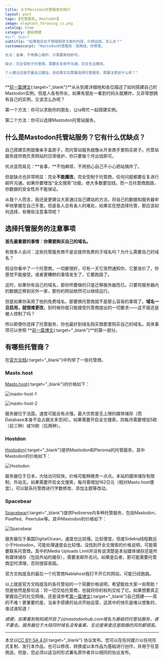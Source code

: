 ```yaml
---
title: 关于Mastodon托管服务的简介
layout: post
tags: [托管服务, Mastodon]
image: elephant_throwing_cs.png
catalog: true 
category: 基础搭建
#gif: mygif
subtitle: "如果我实在不想碰程序方面的内容，只想出钱，怎么办？"
customexcerpt: "Mastodon托管服务：我掏钱，你帮管。

优点：省事，不用费心维护，只需要掏钱即可。

缺点：完全受制于托管商，需要反复邮件沟通，完全无法魔改。

个人建议还是尽量自己建站，但如果实在需要选择托管服务，需要注意些什么呢？"
---
```


**[前一篇博文](https://pullopen.github.io/2020/07/19/How-to-build-a-mastodon-instance.html){:target="_blank"}**从头到尾详细地和各位描述了如何搭建自己的Mastodon实例。但是人各有所长，如果有朋友一看到代码头就爆炸，又非常想拥有自己的实例，又该怎么办呢？

第一个方法：你可以求助你的朋友，让ta帮忙一起搭建实例。

第二个方法：你可以选择Mastodon托管站服务。

## 什么是Mastodon托管站服务？它有什么优缺点？

自己搭建实例就像亲手盖房子，而托管站服务就像从开发商手里购买房子。托管站服务提供商负责网站的日常维护，你只要每个月出钱即可。

优点显而易见：**省事，**不怕麻烦，不用担心自己不小心把站搞炸了。

但是缺点也非常明显：完全**不能魔改**，完全受制于托管商，任何问题都要反复进行邮件沟通。如果你要增加“全文搜索”功能，绝大多数要加钱。而一旦托管商跑路，你数据的安全性并不能保证。

从我个人而言，我还是更建议大家通过自己建站的方法，将自己的数据和服务器牢牢地掌握在自己手里。但是各人总有各人的难处，如果实在想选择托管，那应该如何选择，有哪些注意事项呢？

## 选择托管服务的注意事项

**首先最重要的事情：你需要购买自己的域名。**

有很多人会问：这些托管服务商不是会提供免费的子域名吗？为什么需要自己的域名？

假设你看中了一个托管商，一切都很好，可有一天它突然通知你，它要涨价了，你感觉不能接受。或者更糟糕的事情发生了，它要跑路了。

这时，如果你有自己的域名，那你所要做的只是迁移服务器而已。只要将服务器内的数据迁移到另外一家，那你的网站依然可以继续运行。

但是如果你采用了他的免费域名，那要换托管商就不是那么容易的事情了。**域名一旦启用，就很难更改**，到时候你就只能接受托管商提出的一切要求——这不就还是被人控制了吗？

所以即便你选择了托管服务，你也最好到域名购买商那里购买自己的域名。具体事项可以参照 **[前一篇博文](https://pullopen.github.io/2020/07/19/How-to-build-a-mastodon-instance.html){:target="_blank"}**的第一部分。

## 有哪些托管商？

在[官方文档](https://docs.joinmastodon.org/zh-cn/user/run-your-own/){:target="_blank"}中列举了一些托管商。

### Masto.host

[Masto.host](https://masto.host/){:target="_blank"}的价格如下：

![masto-host-1](https://s1.ax1x.com/2020/07/19/UfpaDA.png)

![masto-host-2](https://s1.ax1x.com/2020/07/19/UfpUud.png)

服务器位于法国，速度可能会有点慢。最大优势是无上限的媒体储存（而Database本身不会占据太多空间）。如果需要开启全文搜索，则每月需要增加5欧（前三种）或10欧（后两种）。

### Hostdon

[Hostodon](https://hostdon.jp/){:target="_blank"}提供Mastodon和Pleroma的托管服务，其中Mastodon的价格如下：

![Hostodon](https://s1.ax1x.com/2020/07/19/Uf90sJ.png)

服务器位于日本，大陆访问较快，价格可能稍微贵一点点。本站的媒体储存有限制，外站无。如果需要开启全文搜索，每月需增加162日元（相对Masto.host便宜）。可以联系托管商进行字数修改、添加主题等改动。

### Spacebear

[Spacebear](https://app.spacebear.ee/mastodon){:target="_blank"}提供Fediverse内多种托管服务，包括Mastodon、Pixelfed、Peertube等。其中Mastodon的价格如下：

![Spacebear](https://s1.ax1x.com/2020/07/19/UfC4pT.png)

服务器位于美国DigitalOcean，速度也比较慢。比较便宜，但是Sidekiq线程数远小于Hostodon，可能处理速度会比较慢。没找到开全文搜索的价格说明，可能需要联系托管商。其中的Media Uploads Limit并没有说清楚是本站媒体储存还是所有媒体储存（包括外站的缓存），需要发邮件去问。如果是后者，那可能需要托管商定时清理，否则很容易超。



官方文档提及的最后一个托管商Nablahost我打不开它的网站，可能已经跑路。

以上就是官方文档提及的各托管站的一个简要价格说明，希望能给大家一些帮助！但是依然是那句话：将一切交给托管商，也就将你的权利交给了它。如果想要真正掌握自己的社交网络，还是请参考[第一篇博文](https://pullopen.github.io/2020/07/19/How-to-build-a-mastodon-instance.html){:target="_blank"}自己搭建——真的不难！更重要的是，当亲手搭建的站点开始运营，这其中的快乐是难以想象的，谁试谁知道！

*顺便，如果看到殆知阁开启了以mastodonhub.com域名为基础的托管站服务，请不要去。服务器位于大陆同时域名没有备案，无论是审查还是跑路的风险都很高。*

---
本文以[CC BY-SA 4.0](https://creativecommons.org/licenses/by-sa/4.0/deed.zh){:target="_blank"} 协议发布。您可以在任何媒介以任何形式复制、发行本作品，也可以修改、转换或以本作品为基础进行创作，并用于任意用途。但是，您必须以适当的形式署名原作者并以相同的协议发布。






